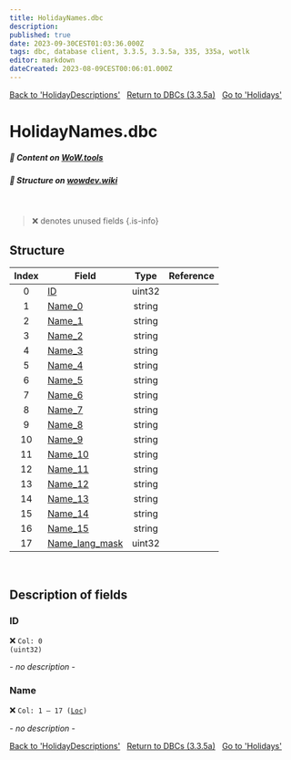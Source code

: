```yaml
---
title: HolidayNames.dbc
description:
published: true
date: 2023-09-30CEST01:03:36.000Z
tags: dbc, database client, 3.3.5, 3.3.5a, 335, 335a, wotlk
editor: markdown
dateCreated: 2023-08-09CEST00:06:01.000Z
---
```

<a href="https://trinitycore.info/files/DBC/335/holidaydescriptions" class="mt-5 v-btn v-btn--depressed v-btn--flat v-btn--outlined theme--light v-size--default darkblue--text text--lighten-3"><span class="v-btn__content"><i aria-hidden="true" class="v-icon notranslate v-icon--left mdi mdi-arrow-left theme--light"></i><span>Back to 'HolidayDescriptions'</span></span></a>&nbsp;&nbsp;&nbsp;<a href="https://trinitycore.info/files/DBC/335/DBC" class="mt-5 v-btn v-btn--depressed v-btn--flat v-btn--outlined theme--light v-size--default darkblue--text text--lighten-3"><span class="v-btn__content"><i aria-hidden="true" class="v-icon notranslate v-icon--left mdi mdi-home-outline theme--light"></i><span>Return to DBCs (3.3.5a)</span></span></a>&nbsp;&nbsp;&nbsp;<a href="https://trinitycore.info/files/DBC/335/holidays" class="mt-5 v-btn v-btn--depressed v-btn--flat v-btn--outlined theme--light v-size--default darkblue--text text--lighten-3"><span class="v-btn__content"><span>Go to 'Holidays'</span><i aria-hidden="true" class="v-icon notranslate v-icon--right mdi mdi-arrow-right theme--light"></i></span></a>

# HolidayNames.dbc
##### :open_book: Content on [WoW.tools](https://wow.tools/dbc/?dbc=holidaynames&build=3.3.5.12340)
##### :pencil: Structure on [wowdev.wiki](https://wowdev.wiki/DB/HolidayNames)
&nbsp;

> :x: denotes unused fields
{.is-info}


## Structure

| Index | Field | Type | Reference |
| :---: | --- | :---: | --- |
| 0 | [ID](#id) | uint32 |  |
| 1 | [Name_0](#name) | string |  |
| 2 | [Name_1](#name) | string |  |
| 3 | [Name_2](#name) | string |  |
| 4 | [Name_3](#name) | string |  |
| 5 | [Name_4](#name) | string |  |
| 6 | [Name_5](#name) | string |  |
| 7 | [Name_6](#name) | string |  |
| 8 | [Name_7](#name) | string |  |
| 9 | [Name_8](#name) | string |  |
| 10 | [Name_9](#name) | string |  |
| 11 | [Name_10](#name) | string |  |
| 12 | [Name_11](#name) | string |  |
| 13 | [Name_12](#name) | string |  |
| 14 | [Name_13](#name) | string |  |
| 15 | [Name_14](#name) | string |  |
| 16 | [Name_15](#name) | string |  |
| 17 | [Name_lang_mask](#name) | uint32 |  |
&nbsp;
## Description of fields

### ID
:x: <code>Col: 0 (uint32)</code>

*- no description -*
&nbsp;

### Name
:x: <code>Col: 1 &ndash; 17 ([Loc](/how-to/localization))</code>

*- no description -*
&nbsp;

<a href="https://trinitycore.info/files/DBC/335/holidaydescriptions" class="mt-5 v-btn v-btn--depressed v-btn--flat v-btn--outlined theme--light v-size--default darkblue--text text--lighten-3"><span class="v-btn__content"><i aria-hidden="true" class="v-icon notranslate v-icon--left mdi mdi-arrow-left theme--light"></i><span>Back to 'HolidayDescriptions'</span></span></a>&nbsp;&nbsp;&nbsp;<a href="https://trinitycore.info/files/DBC/335/DBC" class="mt-5 v-btn v-btn--depressed v-btn--flat v-btn--outlined theme--light v-size--default darkblue--text text--lighten-3"><span class="v-btn__content"><i aria-hidden="true" class="v-icon notranslate v-icon--left mdi mdi-home-outline theme--light"></i><span>Return to DBCs (3.3.5a)</span></span></a>&nbsp;&nbsp;&nbsp;<a href="https://trinitycore.info/files/DBC/335/holidays" class="mt-5 v-btn v-btn--depressed v-btn--flat v-btn--outlined theme--light v-size--default darkblue--text text--lighten-3"><span class="v-btn__content"><span>Go to 'Holidays'</span><i aria-hidden="true" class="v-icon notranslate v-icon--right mdi mdi-arrow-right theme--light"></i></span></a>
